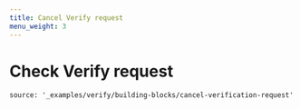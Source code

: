 ```yaml
---
title: Cancel Verify request
menu_weight: 3
---
```


# Check Verify request

```tabbed_examples
source: '_examples/verify/building-blocks/cancel-verification-request'
```